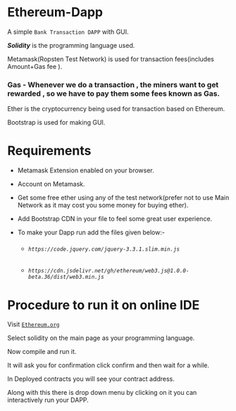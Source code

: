 # Ethereum-Dapp

A simple `Bank Transaction DAPP` with GUI.

***Solidity*** is the programming language used.

Metamask(Ropsten Test Network) is used for transaction fees(includes Amount+Gas fee ).



### Gas - Whenever we do a transaction , the miners want to get rewarded , so we have to pay them some fees known as Gas.

Ether is the cryptocurrency being used for transaction based on Ethereum.

Bootstrap is used for making GUI.


# Requirements

- Metamask Extension enabled on your browser.

- Account on Metamask.

- Get some free ether using any of the test network(prefer not to use Main Network as it may cost you some money for buying ether).

- Add Bootstrap CDN in your file to feel some great user experience.

- To make your Dapp run add the files given below:-
    

   - ###### *`https://code.jquery.com/jquery-3.3.1.slim.min.js`*

   - ###### *`https://cdn.jsdelivr.net/gh/ethereum/web3.js@1.0.0-beta.36/dist/web3.min.js`*
    
    
# Procedure to run it on online IDE

Visit [`Ethereum.org`](https://remix.ethereum.org/)

Select solidity on the main page as your programming language.

Now compile and run it.

It will ask you for confirmation click confirm and then wait for a while.

In Deployed contracts you will see your contract address.

Along with this there is drop down menu by clicking on it you can interactively run your DAPP. 



